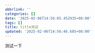 ```yaml
---
abbrlink: ''
categories: []
date: '2025-02-06T14:56:05.452935+08:00'
tags: []
title: title测试
updated: '2025-02-06T14:56:46.685+08:00'
---
```

测试一下
